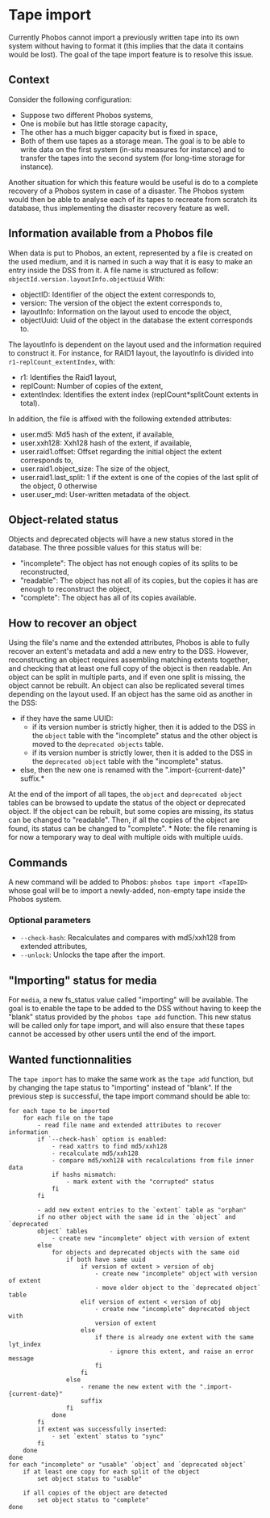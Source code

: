 # Tape import

Currently Phobos cannot import a previously written tape into its own system
without having to format it (this implies that the data it contains would be
lost).
The goal of the tape import feature is to resolve this issue.

## Context

Consider the following configuration:
 - Suppose two different Phobos systems,
 - One is mobile but has little storage capacity,
 - The other has a much bigger capacity but is fixed in space,
 - Both of them use tapes as a storage mean.
The goal is to be able to write data on the first system (in-situ
measures for instance) and to transfer the tapes into the second system (for
long-time storage for instance).

Another situation for which this feature would be useful is do to a complete
recovery of a Phobos system in case of a disaster. The Phobos system would then
be able to analyse each of its tapes to recreate from scratch its database,
thus implementing the disaster recovery feature as well.

## Information available from a Phobos file

When data is put to Phobos, an extent, represented by a file is created on the
used medium, and it is named in such a way that it is easy to make an entry
inside the DSS from it.
A file name is structured as follow:
`objectId.version.layoutInfo.objectUuid`
With:
 - objectID:    Identifier of the object the extent corresponds to,
 - version:     The version of the object the extent corresponds to,
 - layoutInfo:  Information on the layout used to encode the object,
 - objectUuid:  Uuid of the object in the database the extent corresponds to.

The layoutInfo is dependent on the layout used and the information required
to construct it. For instance, for RAID1 layout, the layoutInfo is divided into
`r1-replCount_extentIndex`, with:
 - r1:          Identifies the Raid1 layout,
 - replCount:   Number of copies of the extent,
 - extentIndex: Identifies the extent index (replCount*splitCount extents in
                total).

In addition, the file is affixed with the following extended attributes:
 - user.md5:                Md5 hash of the extent, if available,
 - user.xxh128:             Xxh128 hash of the extent, if available,
 - user.raid1.offset:       Offset regarding the initial object the extent
                            corresponds to,
 - user.raid1.object_size:  The size of the object,
 - user.raid1.last_split:   1 if the extent is one of the copies of the
                            last split of the object, 0 otherwise
 - user.user_md:            User-written metadata of the object.

## Object-related status

Objects and deprecated objects will have a new status stored in the database.
The three possible values for this status will be:
 - "incomplete":    The object has not enough copies of its splits to be
                    reconstructed,
 - "readable":      The object has not all of its copies, but the copies it has
                    are enough to reconstruct the object,
 - "complete":      The object has all of its copies available.

## How to recover an object

Using the file's name and the extended attributes, Phobos is able to fully
recover an extent's metadata and add a new entry to the DSS. However,
reconstructing an object requires assembling matching extents together, and
checking that at least one full copy of the object is then readable.
An object can be split in multiple parts, and if even one split is missing,
the object cannot be rebuilt.
An object can also be replicated several times depending on the layout used.
If an object has the same oid as another in the DSS:
- if they have the same UUID:
    - if its version number is strictly higher, then it is added to the DSS in
    the `object` table with the "incomplete" status and the other object is
    moved to the `deprecated objects` table.
    - if its version number is strictly lower, then it is added to the DSS in
    the `deprecated object` table with the "incomplete" status.
- else, then the new one is renamed with the ".import-{current-date}" suffix.\*

At the end of the import of all tapes, the `object` and `deprecated object`
tables can be browsed to update the status of the object or deprecated object.
If the object can be rebuilt, but some copies are missing, its status can be
changed to "readable". Then, if all the copies of the object are found, its
status can be changed to "complete".
\* Note: the file renaming is for now a temporary way to deal with multiple
oids with multiple uuids.

## Commands

A new command will be added to Phobos: `phobos tape import <TapeID>` whose
goal will be to import a newly-added, non-empty tape inside the Phobos system.

### Optional parameters

- `--check-hash`:   Recalculates and compares with md5/xxh128 from extended
                    attributes,
- `--unlock`:       Unlocks the tape after the import.

## "Importing" status for media

For `media`, a new fs_status value called "importing" will be available. The
goal is to enable the tape to be added to the DSS without having to keep the
"blank" status provided by the `phobos tape add` function. This new status will
be called only for tape import, and will also ensure that these tapes cannot
be accessed by other users until the end of the import.

## Wanted functionnalities

The `tape import` has to make the same work as the `tape add` function, but by
changing the tape status to "importing" instead of "blank". If the previous
step is successful, the tape import command should be able to:
```
for each tape to be imported
    for each file on the tape
        - read file name and extended attributes to recover information
        if `--check-hash` option is enabled:
            - read xattrs to find md5/xxh128
            - recalculate md5/xxh128
            - compare md5/xxh128 with recalculations from file inner data
            if hashs mismatch:
                - mark extent with the "corrupted" status
            fi
        fi

        - add new extent entries to the `extent` table as "orphan"
        if no other object with the same id in the `object` and `deprecated
        object` tables
            - create new "incomplete" object with version of extent
        else
            for objects and deprecated objects with the same oid
                if both have same uuid
                    if version of extent > version of obj
                        - create new "incomplete" object with version of extent
                        - move older object to the `deprecated object` table
                    elif version of extent < version of obj
                        - create new "incomplete" deprecated object with
                        version of extent
                    else
                        if there is already one extent with the same lyt_index
                            - ignore this extent, and raise an error message
                        fi
                    fi
                else
                    - rename the new extent with the ".import-{current-date}"
                    suffix
                fi
            done
        fi
        if extent was successfully inserted:
            - set `extent` status to "sync"
        fi
    done
done
for each "incomplete" or "usable" `object` and `deprecated object`
    if at least one copy for each split of the object
        set object status to "usable"

    if all copies of the object are detected
        set object status to "complete"
done
```
